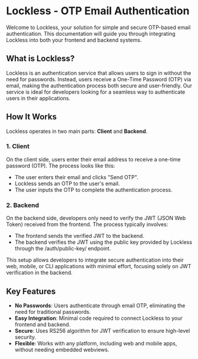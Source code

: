 # Lockless - OTP Email Authentication

Welcome to Lockless, your solution for simple and secure OTP-based email authentication. This documentation will guide you through integrating Lockless into both your frontend and backend systems.

## What is Lockless?

Lockless is an authentication service that allows users to sign in without the need for passwords. Instead, users receive a One-Time Password (OTP) via email, making the authentication process both secure and user-friendly. Our service is ideal for developers looking for a seamless way to authenticate users in their applications.

## How It Works

Lockless operates in two main parts: **Client** and **Backend**.

### 1. Client

On the client side, users enter their email address to receive a one-time password (OTP). The process looks like this:

- The user enters their email and clicks "Send OTP".
- Lockless sends an OTP to the user's email.
- The user inputs the OTP to complete the authentication process.

### 2. Backend

On the backend side, developers only need to verify the JWT (JSON Web Token) received from the frontend. The process typically involves:

- The frontend sends the verified JWT to the backend.
- The backend verifies the JWT using the public key provided by Lockless through the /auth/public-key/ endpoint.

This setup allows developers to integrate secure authentication into their web, mobile, or CLI applications with minimal effort, focusing solely on JWT verification in the backend.

## Key Features

- **No Passwords**: Users authenticate through email OTP, eliminating the need for traditional passwords.
- **Easy Integration**: Minimal code required to connect Lockless to your frontend and backend.
- **Secure**: Uses RS256 algorithm for JWT verification to ensure high-level security.
- **Flexible**: Works with any platform, including web and mobile apps, without needing embedded webviews.
